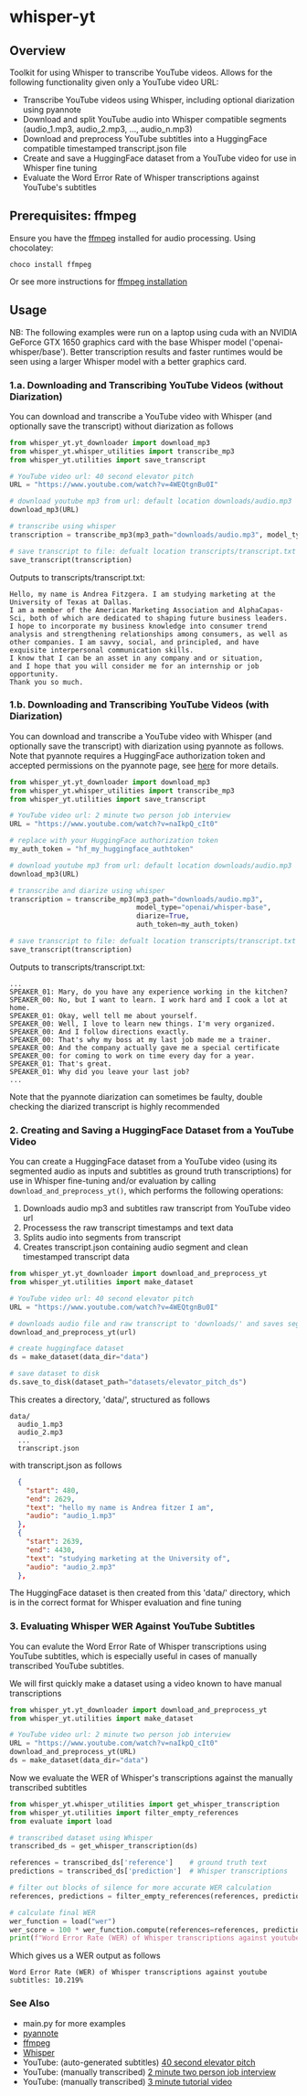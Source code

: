 # whisper-yt

## Overview

Toolkit for using Whisper to transcribe YouTube videos. Allows for the following functionality given only a YouTube video URL:
- Transcribe YouTube videos using Whisper, including optional diarization using pyannote
- Download and split YouTube audio into Whisper compatible segments (audio_1.mp3, audio_2.mp3, ..., audio_n.mp3) 
- Download and preprocess YouTube subtitles into a HuggingFace compatible timestamped transcript.json file
- Create and save a HuggingFace dataset from a YouTube video for use in Whisper fine tuning
- Evaluate the Word Error Rate of Whisper transcriptions against YouTube's subtitles

## Prerequisites: ffmpeg

Ensure you have the [ffmpeg](https://www.ffmpeg.org/download.html) installed for audio processing. Using chocolatey:  

```
choco install ffmpeg
```   
Or see more instructions for [ffmpeg installation](https://avpres.net/FFmpeg/install_Windows)

## Usage
NB: The following examples were run on a laptop using cuda with an NVIDIA GeForce GTX 1650 graphics card with the base Whisper model ('openai-whisper/base'). Better transcription results and faster runtimes would be seen using a larger Whisper model with a better graphics card.  

### 1.a. Downloading and Transcribing YouTube Videos (without Diarization)
You can download and transcribe a YouTube video with Whisper (and optionally save the transcript) without diarization as follows

```python
from whisper_yt.yt_downloader import download_mp3
from whisper_yt.whisper_utilities import transcribe_mp3
from whisper_yt.utilities import save_transcript

# YouTube video url: 40 second elevator pitch 
URL = "https://www.youtube.com/watch?v=4WEQtgnBu0I"

# download youtube mp3 from url: default location downloads/audio.mp3 
download_mp3(URL)

# transcribe using whisper 
transcription = transcribe_mp3(mp3_path="downloads/audio.mp3", model_type="openai/whisper-base")

# save transcript to file: defualt location transcripts/transcript.txt
save_transcript(transcription)
```

Outputs to transcripts/transcript.txt:
```plaintext
Hello, my name is Andrea Fitzgera. I am studying marketing at the University of Texas at Dallas.
I am a member of the American Marketing Association and AlphaCapas-Sci, both of which are dedicated to shaping future business leaders.
I hope to incorporate my business knowledge into consumer trend analysis and strengthening relationships among consumers, as well as other companies. I am savvy, social, and principled, and have exquisite interpersonal communication skills.
I know that I can be an asset in any company and or situation,
and I hope that you will consider me for an internship or job opportunity.
Thank you so much.
```

### 1.b. Downloading and Transcribing YouTube Videos (with Diarization)
You can download and transcribe a YouTube video with Whisper (and optionally save the transcript) with diarization using pyannote as follows. Note that pyannote requires a HuggingFace authorization token and accepted permissions on the pyannote page, see [here](https://github.com/pyannote/pyannote-audio) for more details.

```python
from whisper_yt.yt_downloader import download_mp3
from whisper_yt.whisper_utilities import transcribe_mp3
from whisper_yt.utilities import save_transcript

# YouTube video url: 2 minute two person job interview 
URL = "https://www.youtube.com/watch?v=naIkpQ_cIt0"

# replace with your HuggingFace authorization token
my_auth_token = "hf_my_huggingface_authtoken"

# download youtube mp3 from url: default location downloads/audio.mp3 
download_mp3(URL)

# transcribe and diarize using whisper 
transcription = transcribe_mp3(mp3_path="downloads/audio.mp3",
                               model_type="openai/whisper-base",
                               diarize=True,
                               auth_token=my_auth_token)

# save transcript to file: defualt location transcripts/transcript.txt
save_transcript(transcription)
```
Outputs to transcripts/transcript.txt:
```plaintext
...
SPEAKER_01: Mary, do you have any experience working in the kitchen?
SPEAKER_00: No, but I want to learn. I work hard and I cook a lot at home.
SPEAKER_01: Okay, well tell me about yourself.
SPEAKER_00: Well, I love to learn new things. I'm very organized.
SPEAKER_00: And I follow directions exactly.
SPEAKER_00: That's why my boss at my last job made me a trainer.
SPEAKER_00: And the company actually gave me a special certificate
SPEAKER_00: for coming to work on time every day for a year.
SPEAKER_01: That's great.
SPEAKER_01: Why did you leave your last job?
...
```
Note that the pyannote diarization can sometimes be faulty, double checking the diarized transcript is highly recommended

### 2. Creating and Saving a HuggingFace Dataset from a YouTube Video
You can create a HuggingFace dataset from a YouTube video (using its segmented audio as inputs and subtitles as ground truth transcriptions) for use in Whisper fine-tuning and/or evaluation by calling ```download_and_preprocess_yt()```, which performs the following operations:
  1) Downloads audio mp3 and subtitles raw transcript from YouTube video url
  2) Processess the raw transcript timestamps and text data
  3) Splits audio into segments from transcript 
  4) Creates transcript.json containing audio segment and clean timestamped transcript data

```python
from whisper_yt.yt_downloader import download_and_preprocess_yt
from whisper_yt.utilities import make_dataset

# YouTube video url: 40 second elevator pitch 
URL = "https://www.youtube.com/watch?v=4WEQtgnBu0I"

# downloads audio file and raw transcript to 'downloads/' and saves segmented audio to 'data/'
download_and_preprocess_yt(url)

# create huggingface dataset
ds = make_dataset(data_dir="data")

# save dataset to disk
ds.save_to_disk(dataset_path="datasets/elevator_pitch_ds")
```
This creates a directory, 'data/', structured as follows
```plaintext
data/ 
  audio_1.mp3
  audio_2.mp3 
  ...
  transcript.json
```
with transcript.json as follows 
```json
  {
    "start": 480,
    "end": 2629,
    "text": "hello my name is Andrea fitzer I am",
    "audio": "audio_1.mp3"
  },
  {
    "start": 2639,
    "end": 4430,
    "text": "studying marketing at the University of",
    "audio": "audio_2.mp3"
  },
```
The HuggingFace dataset is then created from this 'data/' directory, which is in the correct format for Whisper evaluation and fine tuning

### 3. Evaluating Whisper WER Against YouTube Subtitles
You can evalute the Word Error Rate of Whisper transcriptions using YouTube subtitles, which is especially useful in cases of manually transcribed YouTube subtitles.  
  
We will first quickly make a dataset using a video known to have manual transcriptions
```python
from whisper_yt.yt_downloader import download_and_preprocess_yt
from whisper_yt.utilities import make_dataset

# YouTube video url: 2 minute two person job interview 
URL = "https://www.youtube.com/watch?v=naIkpQ_cIt0"
download_and_preprocess_yt(URL)
ds = make_dataset(data_dir="data")
```
Now we evaluate the WER of Whisper's transcriptions against the manually transcribed subtitles
```python
from whisper_yt.whisper_utilities import get_whisper_transcription
from whisper_yt.utilities import filter_empty_references
from evaluate import load

# transcribed dataset using Whisper
transcribed_ds = get_whisper_transcription(ds)

references = transcribed_ds['reference']    # ground truth text
predictions = transcribed_ds['prediction']  # Whisper transcriptions

# filter out blocks of silence for more accurate WER calculation
references, predictions = filter_empty_references(references, predictions)

# calculate final WER
wer_function = load("wer")
wer_score = 100 * wer_function.compute(references=references, predictions=predictions)
print(f"Word Error Rate (WER) of Whisper transcriptions against youtube subtitles: {wer_score:.3f}%")
```
Which gives us a WER output as follows
```plaintext
Word Error Rate (WER) of Whisper transcriptions against youtube subtitles: 10.219%
```

### See Also
- main.py for more examples
- [pyannote](https://github.com/pyannote/pyannote-audio)
- [ffmpeg](https://www.ffmpeg.org/)
- [Whisper](https://github.com/openai/whisper)
- YouTube: (auto-generated subtitles) [40 second elevator pitch](https://www.youtube.com/watch?v=4WEQtgnBu0I)
- YouTube: (manually transcribed) [2 minute two person job interview](https://www.youtube.com/watch?v=naIkpQ_cIt0)
- YouTube: (manually transcribed) [3 minute tutorial video](https://www.youtube.com/watch?v=VatNBZh66Po)

